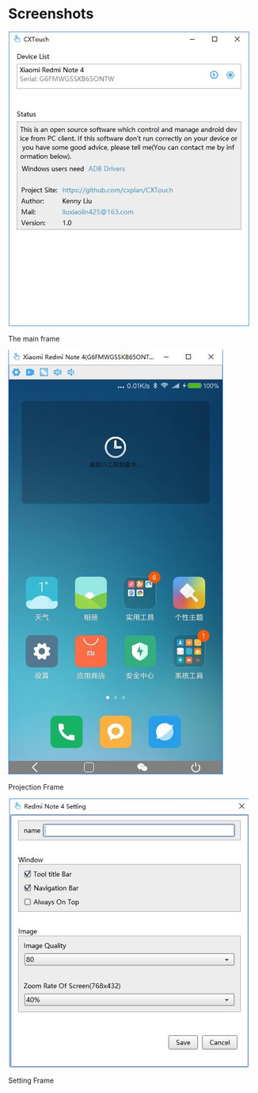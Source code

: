 # Screenshots

![main frame](screenshot/mainframe.jpg)

The main frame



![projection frame](screenshot/projection.jpg)

Projection Frame



![Setting Frame](screenshot/setting.jpg)

Setting Frame